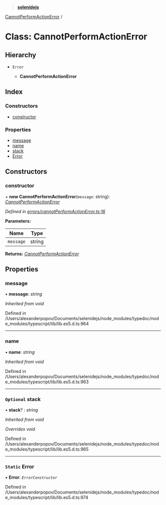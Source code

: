 > **[selenidejs](../README.md)**

[CannotPerformActionError](cannotperformactionerror.md) /

# Class: CannotPerformActionError

## Hierarchy

* `Error`

  * **CannotPerformActionError**

## Index

### Constructors

* [constructor](cannotperformactionerror.md#constructor)

### Properties

* [message](cannotperformactionerror.md#message)
* [name](cannotperformactionerror.md#name)
* [stack](cannotperformactionerror.md#optional-stack)
* [Error](cannotperformactionerror.md#static-error)

## Constructors

###  constructor

\+ **new CannotPerformActionError**(`message`: string): *[CannotPerformActionError](cannotperformactionerror.md)*

*Defined in [errors/cannotPerformActionError.ts:16](https://github.com/knowledgeexpert/selenidejs/blob/master/lib/errors/cannotPerformActionError.ts#L16)*

**Parameters:**

Name | Type |
------ | ------ |
`message` | string |

**Returns:** *[CannotPerformActionError](cannotperformactionerror.md)*

## Properties

###  message

• **message**: *string*

*Inherited from void*

Defined in /Users/alexanderpopov/Documents/selenidejs/node_modules/typedoc/node_modules/typescript/lib/lib.es5.d.ts:964

___

###  name

• **name**: *string*

*Inherited from void*

Defined in /Users/alexanderpopov/Documents/selenidejs/node_modules/typedoc/node_modules/typescript/lib/lib.es5.d.ts:963

___

### `Optional` stack

• **stack**? : *string*

*Inherited from void*

*Overrides void*

Defined in /Users/alexanderpopov/Documents/selenidejs/node_modules/typedoc/node_modules/typescript/lib/lib.es5.d.ts:965

___

### `Static` Error

▪ **Error**: *`ErrorConstructor`*

Defined in /Users/alexanderpopov/Documents/selenidejs/node_modules/typedoc/node_modules/typescript/lib/lib.es5.d.ts:974